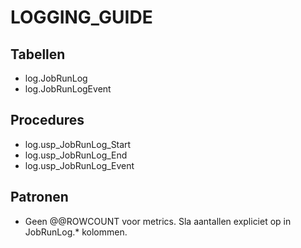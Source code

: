 # LOGGING_GUIDE

## Tabellen
- log.JobRunLog
- log.JobRunLogEvent

## Procedures
- log.usp_JobRunLog_Start
- log.usp_JobRunLog_End
- log.usp_JobRunLog_Event

## Patronen
- Geen @@ROWCOUNT voor metrics. Sla aantallen expliciet op in JobRunLog.* kolommen.
